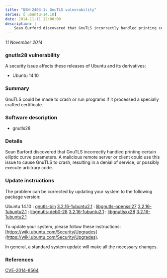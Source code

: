 ```yaml
---
title: "USN-2403-1: GnuTLS vulnerability"
series: [ ubuntu-14.10]
date: 2014-11-11 12:00:00
description: |
    Sean Burford discovered that GnuTLS incorrectly handled printing certain elliptic curve parameters. A malicious remote server or client could use this issue to cause GnuTLS to crash, resulting in a denial of service, or possibly execute arbitrary code. 
--- 
```

 
 

*11 November 2014*

### gnutls28 vulnerability

A security issue affects these releases of Ubuntu and its derivatives:

* Ubuntu 14.10

### Summary

GnuTLS could be made to crash or run programs if it processed a specially crafted certificate.

### Software description

* gnutls28 

### Details

Sean Burford discovered that GnuTLS incorrectly handled printing certain elliptic curve parameters. A malicious remote server or client could use this issue to cause GnuTLS to crash, resulting in a denial of service, or possibly execute arbitrary code. 

### Update instructions

The problem can be corrected by updating your system to the following package version:

Ubuntu 14.10
 : [gnutls-bin](https://launchpad.net/ubuntu/+source/gnutls28) <span> [3.2.16-1ubuntu2.1](https://launchpad.net/ubuntu/+source/gnutls28/3.2.16-1ubuntu2.1) </span> 
 : [libgnutls-openssl27](https://launchpad.net/ubuntu/+source/gnutls28) <span> [3.2.16-1ubuntu2.1](https://launchpad.net/ubuntu/+source/gnutls28/3.2.16-1ubuntu2.1) </span> 
 : [libgnutls-deb0-28](https://launchpad.net/ubuntu/+source/gnutls28) <span> [3.2.16-1ubuntu2.1](https://launchpad.net/ubuntu/+source/gnutls28/3.2.16-1ubuntu2.1) </span> 
 : [libgnutlsxx28](https://launchpad.net/ubuntu/+source/gnutls28) <span> [3.2.16-1ubuntu2.1](https://launchpad.net/ubuntu/+source/gnutls28/3.2.16-1ubuntu2.1) </span> 

To update your system, please follow these instructions: [https://wiki.ubuntu.com/Security/Upgrades](https://wiki.ubuntu.com/Security/Upgrades).

In general, a standard system update will make all the necessary changes. 

### References

 
 [CVE-2014-8564](http://people.ubuntu.com/~ubuntu-security/cve/CVE-2014-8564)
 


